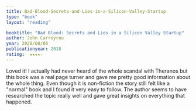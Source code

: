 ```yaml
---
title: Bad-Blood-Secrets-and-Lies-in-a-Silicon-Valley-Startup
type: "book"
layout: "reading"

booktitle: "Bad Blood: Secrets and Lies in a Silicon Valley Startup"
author: John Carreyrou
year: 2020/08/06
publicationyear: 2018
rating:  ★★★★☆
---
```


Loved it! I actually had never heard of the whole scandal with Theranos but this book was a real page turner and gave me pretty good information about the whole thing. Even though it is non-fiction the story still felt like a "normal" book and I found it very easy to follow. The author seems to have researched the topic really well and gave great insights on everything that happened.
